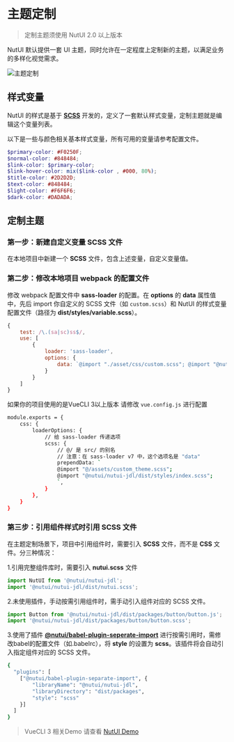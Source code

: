 # 主题定制

> 定制主题须使用 NutUI 2.0 以上版本

NutUI 默认提供一套 UI 主题，同时允许在一定程度上定制新的主题，以满足业务的多样化视觉需求。

![主题定制](http://img14.360buyimg.com/uba/jfs/t1/14893/39/4803/92712/5c3478afEc0458edb/54e06165a4445661.png)


## 样式变量

NutUI 的样式是基于 **[SCSS](https://sass-lang.com/)** 开发的，定义了一套默认样式变量，定制主题就是编辑这个变量列表。

以下是一些与颜色相关基本样式变量，所有可用的变量请参考配置文件。

```scss
$primary-color: #F0250F;
$normal-color: #848484;
$link-color: $primary-color;
$link-hover-color: mix($link-color , #000, 80%);
$title-color: #2D2D2D;
$text-color: #848484;
$light-color: #F6F6F6;
$dark-color: #DADADA;
```


## 定制主题

### 第一步：新建自定义变量 SCSS 文件

在本地项目中新建一个 **SCSS** 文件，包含上述变量，自定义变量值。

### 第二步：修改本地项目 webpack 的配置文件

修改 webpack 配置文件中 **sass-loader** 的配置。在 **options** 的 **data** 属性值中，先后 import 你自定义的 SCSS 文件（如 `custom.scss`）和 NutUI 的样式变量配置文件（路径为 **dist/styles/variable.scss**）。

```javascript
{
    test: /\.(sa|sc)ss$/,
    use: [
        {
            loader: 'sass-loader',
            options: {
                data: `@import "./asset/css/custom.scss"; @import "@nutui/nutui-jdl/dist/styles/index.scss"; `,
            }
        }
    ]
}
```

如果你的项目使用的是VueCLI 3以上版本 请修改 `vue.config.js` 进行配置

``` bash
module.exports = {
    css: {
        loaderOptions: {
            // 给 sass-loader 传递选项
            scss: {
                // @/ 是 src/ 的别名
                // 注意：在 sass-loader v7 中，这个选项名是 "data"
                prependData: ` 
                @import "@/assets/custom_theme.scss";
                @import "@nutui/nutui-jdl/dist/styles/index.scss";
                `,
            }
        },
    }
}
```

### 第三步：引用组件样式时引用 SCSS 文件

在主题定制场景下，项目中引用组件时，需要引入 **SCSS** 文件，而不是 **CSS** 文件。分三种情况：

1.引用完整组件库时，需要引入 **nutui.scss** 文件

```javascript
import NutUI from '@nutui/nutui-jdl';
import '@nutui/nutui-jdl/dist/nutui.scss';
```

2.未使用插件，手动按需引用组件时，需手动引入组件对应的 SCSS 文件。

```javascript
import Button from '@nutui/nutui-jdl/dist/packages/button/button.js';
import '@nutui/nutui-jdl/dist/packages/button/button.scss';
```

3.使用了插件 **[@nutui/babel-plugin-seperate-import](https://www.npmjs.com/package/@nutui/babel-plugin-separate-import)** 进行按需引用时，需修改babel的配置文件（如.babelrc），将 **style** 的设置为 **scss**。该插件将会自动引入指定组件对应的 SCSS 文件。

```bash
{
  "plugins": [
    ["@nutui/babel-plugin-separate-import", {
        "libraryName": "@nutui/nutui-jdl",
        "libraryDirectory": "dist/packages",
        "style": "scss"
    }]
  ]
}
```

> VueCLI 3 相关Demo 请查看 [NutUI Demo](https://github.com/jdf2e/nutui-demo)
